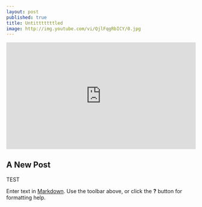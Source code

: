 ```yaml
---
layout: post
published: true
title: Untitttttttled
image: http://img.youtube.com/vi/QjlFqgRbICY/0.jpg
---
```

<div style="text-align: center;">
<style>.embed-container { position: relative; padding-bottom: 56.25%; height: 0; overflow: hidden; max-width: 100%; } .embed-container iframe, .embed-container object, .embed-container embed { position: absolute; top: 0; left: 0; width: 100%; height: 100%; }</style><div class='embed-container'><iframe src='https://www.youtube.com/embed/QjlFqgRbICY?rel=0&amp;showinfo=0' frameborder='0'> </iframe></div></div>

## A New Post



TEST

Enter text in [Markdown](http://daringfireball.net/projects/markdown/). Use the toolbar above, or click the **?** button for formatting help.
